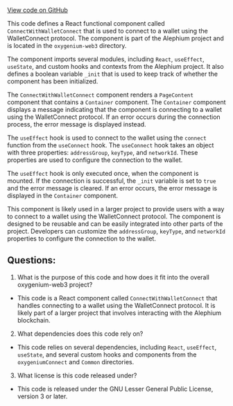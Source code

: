 [View code on GitHub](https://github.com/oxygenium/oxygenium-web3/packages/web3-react/src/components/ConnectModal/ConnectWithWalletConnect.tsx)

This code defines a React functional component called `ConnectWithWalletConnect` that is used to connect to a wallet using the WalletConnect protocol. The component is part of the Alephium project and is located in the `oxygenium-web3` directory.

The component imports several modules, including `React`, `useEffect`, `useState`, and custom hooks and contexts from the Alephium project. It also defines a boolean variable `_init` that is used to keep track of whether the component has been initialized.

The `ConnectWithWalletConnect` component renders a `PageContent` component that contains a `Container` component. The `Container` component displays a message indicating that the component is connecting to a wallet using the WalletConnect protocol. If an error occurs during the connection process, the error message is displayed instead.

The `useEffect` hook is used to connect to the wallet using the `connect` function from the `useConnect` hook. The `useConnect` hook takes an object with three properties: `addressGroup`, `keyType`, and `networkId`. These properties are used to configure the connection to the wallet.

The `useEffect` hook is only executed once, when the component is mounted. If the connection is successful, the `_init` variable is set to `true` and the error message is cleared. If an error occurs, the error message is displayed in the `Container` component.

This component is likely used in a larger project to provide users with a way to connect to a wallet using the WalletConnect protocol. The component is designed to be reusable and can be easily integrated into other parts of the project. Developers can customize the `addressGroup`, `keyType`, and `networkId` properties to configure the connection to the wallet.
## Questions: 
 1. What is the purpose of this code and how does it fit into the overall oxygenium-web3 project?
- This code is a React component called `ConnectWithWalletConnect` that handles connecting to a wallet using the WalletConnect protocol. It is likely part of a larger project that involves interacting with the Alephium blockchain.

2. What dependencies does this code rely on?
- This code relies on several dependencies, including `React`, `useEffect`, `useState`, and several custom hooks and components from the `oxygeniumConnect` and `Common` directories.

3. What license is this code released under?
- This code is released under the GNU Lesser General Public License, version 3 or later.